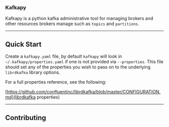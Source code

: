 ###  Kafkapy

Kafkapy is a python kafka administrative tool for managing brokers and other resources brokers manage such as
`topics` and `partitions`.  

-----

## Quick Start

Create a `kafkapy.yaml` file, by default `kafkapy` will look in `~/.kafkapy/properties.yaml` if one is not
provided via `--properties`.  This file should set any of the properties you wish to pass on to the underlying
`librdkafka` library options.

For a full properties reference, see the following:

[https://github.com/confluentinc/librdkafka/blob/master/CONFIGURATION.md](librdkafka properties)


-----

## Contributing